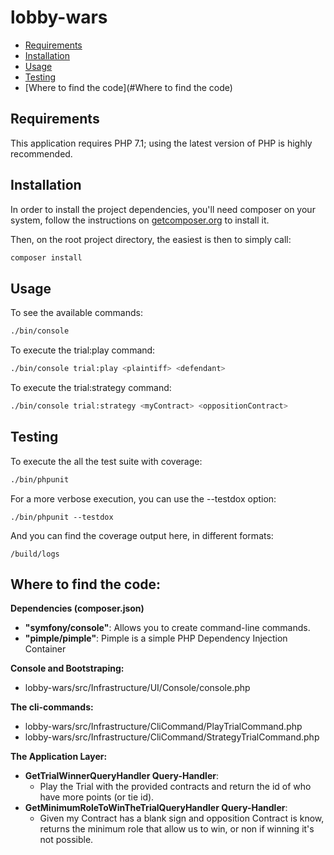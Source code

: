 # lobby-wars

* [Requirements](#requirements)
* [Installation](#installation)
* [Usage](#usage)
* [Testing](#testing)
* [Where to find the code](#Where to find the code)

## Requirements

This application requires PHP 7.1; using the latest version of PHP is highly recommended.

## Installation

In order to install the project dependencies, you'll need composer on your system, follow the instructions on [getcomposer.org](https://getcomposer.org) to install it.

Then, on the root project directory, the easiest is then to simply call:
```sh
composer install
```

## Usage

To see the available commands:  
```sh
./bin/console
```
To execute the trial:play command:  
```sh
./bin/console trial:play <plaintiff> <defendant>
```
To execute the trial:strategy command:  
```sh
./bin/console trial:strategy <myContract> <oppositionContract>
```

## Testing

To execute the all the test suite with coverage:  
```sh
./bin/phpunit
```
For a more verbose execution, you can use the --testdox option:
```
./bin/phpunit --testdox
```
And you can find the coverage output here, in different formats:
```
/build/logs
```

## Where to find the code:

**Dependencies (composer.json)**
* **"symfony/console"**: Allows you to create command-line commands.
* **"pimple/pimple"**: Pimple is a simple PHP Dependency Injection Container

**Console and Bootstraping:**
* lobby-wars/src/Infrastructure/UI/Console/console.php

**The cli-commands:**
* lobby-wars/src/Infrastructure/CliCommand/PlayTrialCommand.php
* lobby-wars/src/Infrastructure/CliCommand/StrategyTrialCommand.php

**The Application Layer:**
* **GetTrialWinnerQueryHandler Query-Handler**: 
    * Play the Trial with the provided contracts and return the id of who have more points (or tie id).
* **GetMinimumRoleToWinTheTrialQueryHandler Query-Handler**:
    * Given my Contract has a blank sign and opposition Contract is know, returns the minimum role that allow us to win, or non if winning it's not possible. 

